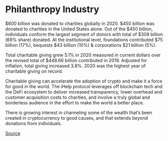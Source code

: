 # Philanthropy Industry

$600 billion was donated to charities globally in 2020. $450 billion was donated to charities in the United States alone. Out of the $450 billion, individuals conform the largest segment of donors with total of $309 billion (69% share) donated. At the institutional level, foundations contributed $75 billion (17%), bequests $43 billion (10%) & corporations $21 billion (5%).&#x20;

Total charitable giving grew 5.1% in 2020 measured in current dollars over the revised total of $448.66 billion contributed in 2019. Adjusted for inflation, total giving increased 3.8%. 2020 was the highest year of charitable giving on record.&#x20;

Charitable giving can accelerate the adoption of crypto and make it a force for good in the world. The iHelp protocol leverages off blockchain tech and the DeFi ecosystem to deliver increased transparency, lower overhead and customer acquisition costs to charities, and involve a truly global and borderless audience in the effort to make the world a better place.

&#x20;There is growing interest in channeling some of the wealth that’s been created in cryptocurrency to good causes, and that extends beyond donations from individuals.



[Source](https://philanthropynetwork.org/news/giving-usa-2021-year-unprecedented-events-and-challenges-charitable-giving-reached-record-47144)

##

&#x20;



